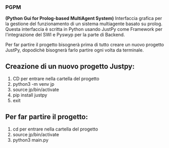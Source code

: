 ### PGPM
**(Python Gui for Prolog-based MultiAgent System)**
Interfaccia grafica per la gestione del funzionamento di un sistema multiagente basato su prolog.
Questa interfaccia è scritta in Python usando JustPy come Framework per l'integrazione del SWI e Pyswyp per la parte di Backend.

Per far partire il progetto bisognerà prima di tutto creare un nuovo progetto JustPy, dopodichè bisognerà farlo partire ogni volta da terminale.

## Creazione di un nuovo progetto Justpy:

1. CD per entrare nella cartella del progetto
2. python3 -m venv jp 
3. source jp/bin/activate
4. pip install justpy
5. exit

## Per far partire il progetto:

1. cd per entrare nella cartella del progetto
2. source jp/bin/activate
3. python3 main.py
